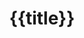 ---
title: "{{title}}"
author:
pubDatetime: "{{date}}"
slug: "{{slug}}"
featured: false
draft: false
ogImage: ""
description: ""
---